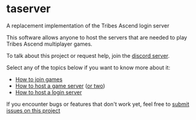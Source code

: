 # taserver
A replacement implementation of the Tribes Ascend login server

This software allows anyone to host the servers that are needed to play Tribes Ascend 
multiplayer games. 

To talk about this project or request help, join the [discord server](https://discordapp.com/invite/8enekHQ).

Select any of the topics below if you want to know more about it:
* [How to join games](docs/user_manual/joining_games.md)
* [How to host a game server](docs/user_manual/hosting_a_game_server.md) ([or two](docs/user_manual/hosting_multiple_game_servers.md))
* [How to host a login server](docs/user_manual/hosting_a_login_server.md)

If you encounter bugs or features that don't work yet, feel free
to [submit issues on this project](https://github.com/Griffon26/taserver/issues)  
